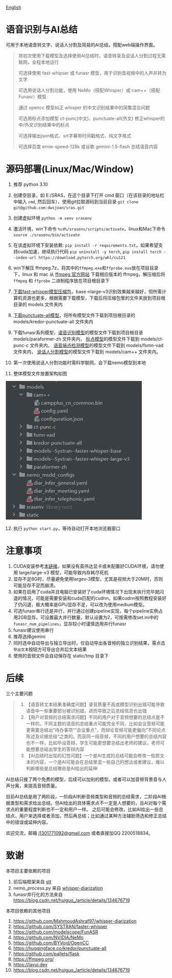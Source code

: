 [English](./README_EN.md)

# 语音识别与AI总结

可用于本地语音转文字、说话人分割及简易的AI总结，搭配web端操作界面。

> 
> 除初次使用下载模型及选择使用AI总结时，语音转录及说话人分割过程无需联网，全程本地运行
> 
> 可选择使用 fast-whipser 或 funasr 模型，用于识别音视频中的人声并转为文字
>
> 可选用说话人分割功能，使用 NeMo（搭配Whisper）或 cam++（搭配Funasr）模型
> 
> 通过 opencc 模型纠正 whisper 的中文识别结果中的简繁混合问题
> 
> 可选用标点添加模型 ct-punc(中文)、punctuate-all(外文) 修正whisper的中/外文识别结果中的标点
> 
> 可选择输出json格式、srt字幕带时间戳格式、纯文字格式
> 
> 可选择百度 ernie-speed-128k 或谷歌 gemini-1.5-flash 总结语音内容
>


# 源码部署(Linux/Mac/Window)

1. 推荐 python 3.10

2. 创建空目录，如 E:/SRAS，在这个目录下打开 cmd 窗口（在该目录的地址栏中输入 `cmd`, 然后回车），使用git拉取源码到当前目录 `git clone git@github.com:dwsjoan/sras.git`

3. 创建虚拟环境 `python -m venv srasenv`

4. 激活环境，win下命令 `%cd%/srasenv/scripts/activate`，linux和Mac下命令 `source ./srasenv/bin/activate`

5. 在该虚拟环境下安装依赖: `pip install -r requirements.txt`。如果希望支持cuda加速，继续执行代码 `pip uninstall -y torch`, `pip install torch --index-url https://download.pytorch.org/whl/cu121`

6. win下解压 ffmpeg.7z，将其中的`ffmpeg.exe`和`ffprobe.exe`放在项目目录下，linux 和 mac 从 [ffmpeg 官方网站](https://ffmpeg.org/download.html) 下载相应版本的 ffmpeg，解压缩后将 `ffmpeg` 和 `ffprobe` 二进制程序放在项目根目录下

7. [下载fast-whisper模型压缩包](https://github.com/jianchang512/stt/releases/tag/0.0)，base->large-v3识别效果越来越好，但所需计算机资源也更多，根据需要下载模型，下载后将压缩包里的文件夹放到项目根目录的 models 文件夹内

8. [下载punctuate-all模型](https://huggingface.co/kredor/punctuate-all/tree/main)，将所有模型文件下载到项目根目录的 models/kredor-punctuate-all 文件夹内

9. 下载funasr系列模型，[语音识别模型](https://www.modelscope.cn/models/iic/speech_paraformer-large-vad-punc_asr_nat-zh-cn-16k-common-vocab8404-pytorch/files)的模型文件下载到项目根目录 models/paraformer-zh 文件夹内，
    [标点模型](https://modelscope.cn/models/iic/punc_ct-transformer_cn-en-common-vocab471067-large/files)的模型文件下载到 models/ct-punc-c 文件夹内，
    [语音端点检测模型](https://modelscope.cn/models/iic/speech_fsmn_vad_zh-cn-16k-common-pytorch/files)的模型文件下载到 models/fsmn-vad 文件夹内，
    [说话人分割模型](https://modelscope.cn/models/iic/speech_campplus_sv_zh-cn_16k-common/files)的模型文件下载到 models/cam++ 文件夹内。

10. 第一次使用说话人分割功能时需科学联网，会下载nemo模型到本地

11. 整体模型文件放置架构如图

 ![image](/static/images/example.png)

12. 执行 `python start.py`，等待自动打开本地浏览器窗口

# 注意事项

1. CUDA安装参考[本链接](https://juejin.cn/post/7318704408727519270)。如果没有英伟达显卡或未配置好CUDA环境，请勿使用 large/large-v3 模型，可能导致内存耗尽死机
2. 显存不足8G时，尽量避免使用largev-3模型，尤其是视频大于20M时，否则可能显存不足而崩溃。
3. 如果在启用了cuda并且电脑已安装好了cuda环境情况下出现未执行完毕就闪退的情况，可能是需要安装和cuda匹配的cudnn。如果cudnn按照教程安装好了仍闪退，极大概率是GPU显存不足，可以改为使用medium模型。
4. 可选funasr串行还是并行，并行通过创建pipeline实现，每个pipeline实例占用2GB显存。可设置最大并行数量，默认设置为2，可按需修改set.ini中的`funasr_num_pipelines`，显存较小时谨慎选用并行funasr
5. funasr建议使用串行
6. 推荐选择gemini
7. 同时选中自动导出与独立导出时，仅自动导出各音频的独立识别结果，需点击`导出文本`按钮方可导出合并后文本结果
8. 使用的音频文件会自动保存在 static/tmp 目录下

# 后续

三个主要问题 
>1. 【语音转文本结果准确度问题】录音质量不高或模型识别出错可能导致语音中一些重要部分被识别错，进而导致之后总结信息也出错
>2. 【用户对音频的总结需求问题】不同的用户对于音频想要的总结点是不一样的。不同主题的语音的总结重点可能完全不同，比如会议音频可能更需要总结出”待办事项“”会议重点“，而辩论音频可能更偏向”不同论点陈述及论据总结“之类的。而且同一段音频，不同的用户想要的总结内容也不一样，比如毕设答辩，学生可能更想要总结出老师的建议，老师可能想要总结出学生的答辩内容
>3. 【AI总结时出现的幻觉问题】一个是AI生成的总结可能会修改一些原文本的内容，一个是AI可能会在总结里混一些自己的想法或者建议，难以判断哪些是总结哪些是AI给出的延伸

AI总结只接了两个免费的模型，后续可以加别的模型。或者可以加音频背景音与人声分离，来提高音频质量。

目前AI总结是用了两阶段，一阶段AI判断音频类型和音频的总结需求，二阶段AI根据类型和需求给出总结。但AI给出的具体需求点不一定是人想要的，且AI对每个需求点的重要程度判断也不一定和用户一样。
之后可能会修改，比如AI给出一些总结点，用户来选择或者添加，然后再总结；比如通过某种方法辅助筛选和修正总结中的错误或延伸内容。

欢迎交流，邮箱 j1301771092@gmail.com 或者直接加QQ 2200518834。

# 致谢

本项目主要依赖的项目

1. 前后端框架来自 [stt](https://github.com/jianchang512/stt)
2. nemo_process.py 来自 [whisper-diarization](https://github.com/MahmoudAshraf97/whisper-diarization)
3. funasr并行化的方法来自 https://blog.csdn.net/huiguo_/article/details/134676719

本项目依赖的其他项目

1. https://github.com/MahmoudAshraf97/whisper-diarization
2. https://github.com/SYSTRAN/faster-whisper
3. https://github.com/modelscope/FunASR
4. https://github.com/NVIDIA/NeMo
5. https://github.com/BYVoid/OpenCC
6. https://huggingface.co/kredor/punctuate-all
7. https://github.com/pallets/flask
8. https://ffmpeg.org/
9. https://layui.dev
10. https://blog.csdn.net/huiguo_/article/details/134676719

